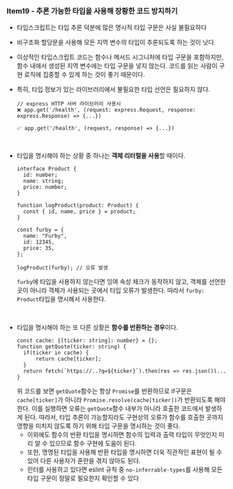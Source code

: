### Item19 - 추론 가능한 타입을 사용해 장황한 코드 방지하기

- 타입스크립트는 타입 추론 덕분에 많은 명시적 타입 구문은 사실 불필요하다
- 비구조화 할당문을 사용해 모든 지역 변수의 타입이 추론되도록 하는 것이 낫다.
- 이상적인 타입스크립트 코드는 함수나 메서드 시그니처에 타입 구문을 포함하지만, 함수 내에서 생성된 지역 변수에는 타입 구문을 넣지 않는다. 코드를 읽는 사람이 구현 로직에 집중할 수 있게 하는 것이 좋기 때문이다.
- 특히, 타입 정보가 있는 라이브러리에서 불필요한 타입 선언은 필요하지 않다.

  ```tsx
  // express HTTP 서버 라이브러리 사용시
  ❌ app.get('/health', (request: express.Request, response: express.Response) => {...})

  ✅ app.get('/health', (request, response) => {...})
  ```

<br/>

- 타입을 명시해야 하는 상황 중 하나는 **객체 리터럴을 사용**할 때이다.

  ```tsx
  interface Product {
    id: number;
    name: string;
    price: number;
  }

  function logProduct(product: Product) {
    const { id, name, price } = product;
  }

  const furby = {
    name: "Furby",
    id: 12345,
    price: 35,
  };

  logProduct(furby); // 오류 발생
  ```

  `furby`에 타입을 사용하지 않는다면 잉여 속성 체크가 동작하지 않고, 객체를 선언한 곳이 아니라 객체가 사용되는 곳에서 타입 오류가 발생한다. 따라서 `furby: Product`타입을 명시해서 사용한다.

<br/>

- 타입을 명시해야 하는 또 다른 상황은 **함수를 반환하는 경우**이다.
  ```tsx
  const cache: {[ticker: string]: number} = {};
  function getQuote(ticker: string) {
  	if(ticker in cache) {
  		return cache[ticker];
  	}
  	return fetch(`https://..?q=${ticker}`).then(res => res.json())...
  }
  ```
  위 코드를 보면 `getQuote`함수는 항상 `Promise`를 반환하므로 if구문은 `cache[ticker]`가 아니라 `Promise.resolve(cache[ticker])`가 반환되도록 해야 한다. 이를 실행하면 오류는 `getQuote`함수 내부가 아니라 호출한 코드에서 발생하게 된다. 따라서, 타입 추론이 가능할지라도 구현상의 오류가 함수를 호출한 곳까지 영향을 미치지 않도록 하기 위해 타입 구문을 명시하는 것이 좋다.
  - 이외에도 함수의 반환 타입을 명시하면 함수의 입력과 출력 타입이 무엇인지 미리 알 수 있으므로 함수 구현에 도움이 된다.
  - 또한, 명명된 타입을 사용해 반환 타입을 명시하면 더욱 직관적인 표현이 될 수 있어 다른 사용자가 혼란을 겪지 않아도 된다.
  - 린터를 사용하고 있다면 eslint 규칙 중 `no-inferrable-types`를 사용해 모든 타입 구문이 정말로 필요한지 확인할 수 있다
